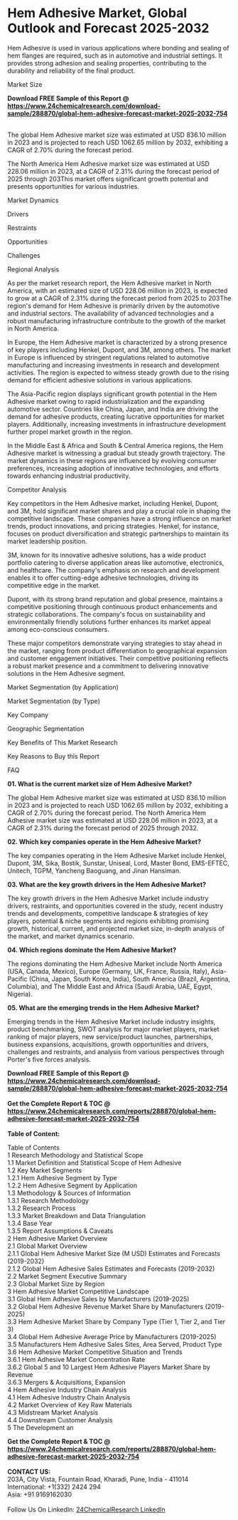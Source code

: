 <h1>Hem Adhesive Market, Global Outlook and Forecast 2025-2032</h1><p>Hem Adhesive is used in various applications where bonding and sealing of hem flanges are required, such as in automotive and industrial settings. It provides strong adhesion and sealing properties, contributing to the durability and reliability of the final product.</p><p>
Market Size </p><p>
</p><div><b>Download FREE Sample of this Report @ 
            <a href="https://www.24chemicalresearch.com/download-sample/288870/global-hem-adhesive-forecast-market-2025-2032-754">
            https://www.24chemicalresearch.com/download-sample/288870/global-hem-adhesive-forecast-market-2025-2032-754</a></b></div><br><p>The global Hem Adhesive market size was estimated at USD 836.10 million in 2023 and is projected to reach USD 1062.65 million by 2032, exhibiting a CAGR of 2.70% during the forecast period.</p><p>
</p><p>The North America Hem Adhesive market size was estimated at USD 228.06 million in 2023, at a CAGR of 2.31% during the forecast period of 2025 through 203This market offers significant growth potential and presents opportunities for various industries.</p><p>
Market Dynamics</p><p>
Drivers</p><p>
</p><p>
Restraints</p><p>
</p><p>
Opportunities</p><p>
</p><p>
Challenges</p><p>
</p><p>
Regional Analysis</p><p>
</p><p>As per the market research report, the Hem Adhesive market in North America, with an estimated size of USD 228.06 million in 2023, is expected to grow at a CAGR of 2.31% during the forecast period from 2025 to 203The region's demand for Hem Adhesive is primarily driven by the automotive and industrial sectors. The availability of advanced technologies and a robust manufacturing infrastructure contribute to the growth of the market in North America.</p><p>
</p><p>In Europe, the Hem Adhesive market is characterized by a strong presence of key players including Henkel, Dupont, and 3M, among others. The market in Europe is influenced by stringent regulations related to automotive manufacturing and increasing investments in research and development activities. The region is expected to witness steady growth due to the rising demand for efficient adhesive solutions in various applications.</p><p>
</p><p>The Asia-Pacific region displays significant growth potential in the Hem Adhesive market owing to rapid industrialization and the expanding automotive sector. Countries like China, Japan, and India are driving the demand for adhesive products, creating lucrative opportunities for market players. Additionally, increasing investments in infrastructure development further propel market growth in the region.</p><p>
</p><p>In the Middle East &amp; Africa and South &amp; Central America regions, the Hem Adhesive market is witnessing a gradual but steady growth trajectory. The market dynamics in these regions are influenced by evolving consumer preferences, increasing adoption of innovative technologies, and efforts towards enhancing industrial productivity.</p><p>
Competitor Analysis</p><p>
</p><p>Key competitors in the Hem Adhesive market, including Henkel, Dupont, and 3M, hold significant market shares and play a crucial role in shaping the competitive landscape. These companies have a strong influence on market trends, product innovations, and pricing strategies. Henkel, for instance, focuses on product diversification and strategic partnerships to maintain its market leadership position.</p><p>
</p><p>3M, known for its innovative adhesive solutions, has a wide product portfolio catering to diverse application areas like automotive, electronics, and healthcare. The company's emphasis on research and development enables it to offer cutting-edge adhesive technologies, driving its competitive edge in the market.</p><p>
</p><p>Dupont, with its strong brand reputation and global presence, maintains a competitive positioning through continuous product enhancements and strategic collaborations. The company's focus on sustainability and environmentally friendly solutions further enhances its market appeal among eco-conscious consumers.</p><p>
</p><p>These major competitors demonstrate varying strategies to stay ahead in the market, ranging from product differentiation to geographical expansion and customer engagement initiatives. Their competitive positioning reflects a robust market presence and a commitment to delivering innovative solutions in the Hem Adhesive segment.</p><p>
Market Segmentation (by Application)</p><p>
</p><p>
Market Segmentation (by Type)</p><p>
</p><p>
Key Company</p><p>
</p><p>
Geographic Segmentation</p><p>
</p><p>
Key Benefits of This Market Research</p><p>
</p><p>
Key Reasons to Buy this Report</p><p>
</p><p>
FAQ </p><p>
<strong>01. What is the current market size of Hem Adhesive Market?</strong></p><p>
</p><p>The global Hem Adhesive market size was estimated at USD 836.10 million in 2023 and is projected to reach USD 1062.65 million by 2032, exhibiting a CAGR of 2.70% during the forecast period. The North America Hem Adhesive market size was estimated at USD 228.06 million in 2023, at a CAGR of 2.31% during the forecast period of 2025 through 2032.</p><p>
<strong>02. Which key companies operate in the Hem Adhesive Market?</strong></p><p>
</p><p>The key companies operating in the Hem Adhesive Market include Henkel, Dupont, 3M, Sika, Bostik, Sunstar, Uniseal, Lord, Master Bond, EMS-EFTEC, Unitech, TGPM, Yancheng Baoguang, and Jinan Hansiman.</p><p>
<strong>03. What are the key growth drivers in the Hem Adhesive Market?</strong></p><p>
</p><p>The key growth drivers in the Hem Adhesive Market include industry drivers, restraints, and opportunities covered in the study, recent industry trends and developments, competitive landscape &amp; strategies of key players, potential &amp; niche segments and regions exhibiting promising growth, historical, current, and projected market size, in-depth analysis of the market, and market dynamics scenario.</p><p>
<strong>04. Which regions dominate the Hem Adhesive Market?</strong></p><p>
</p><p>The regions dominating the Hem Adhesive Market include North America (USA, Canada, Mexico), Europe (Germany, UK, France, Russia, Italy), Asia-Pacific (China, Japan, South Korea, India), South America (Brazil, Argentina, Columbia), and The Middle East and Africa (Saudi Arabia, UAE, Egypt, Nigeria).</p><p>
<strong>05. What are the emerging trends in the Hem Adhesive Market?</strong></p><p>
</p><p>Emerging trends in the Hem Adhesive Market include industry insights, product benchmarking, SWOT analysis for major market players, market ranking of major players, new service/product launches, partnerships, business expansions, acquisitions, growth opportunities and drivers, challenges and restraints, and analysis from various perspectives through Porter's five forces analysis.</p><div><b>Download FREE Sample of this Report @ 
            <a href="https://www.24chemicalresearch.com/download-sample/288870/global-hem-adhesive-forecast-market-2025-2032-754">
            https://www.24chemicalresearch.com/download-sample/288870/global-hem-adhesive-forecast-market-2025-2032-754</a></b></div><br><div><b>Get the Complete Report & TOC @ 
            <a href="https://www.24chemicalresearch.com/reports/288870/global-hem-adhesive-forecast-market-2025-2032-754">
            https://www.24chemicalresearch.com/reports/288870/global-hem-adhesive-forecast-market-2025-2032-754</a></b></div><br>
            <b>Table of Content:</b><p>Table of Contents<br />
1 Research Methodology and Statistical Scope<br />
1.1 Market Definition and Statistical Scope of Hem Adhesive<br />
1.2 Key Market Segments<br />
1.2.1 Hem Adhesive Segment by Type<br />
1.2.2 Hem Adhesive Segment by Application<br />
1.3 Methodology & Sources of Information<br />
1.3.1 Research Methodology<br />
1.3.2 Research Process<br />
1.3.3 Market Breakdown and Data Triangulation<br />
1.3.4 Base Year<br />
1.3.5 Report Assumptions & Caveats<br />
2 Hem Adhesive Market Overview<br />
2.1 Global Market Overview<br />
2.1.1 Global Hem Adhesive Market Size (M USD) Estimates and Forecasts (2019-2032)<br />
2.1.2 Global Hem Adhesive Sales Estimates and Forecasts (2019-2032)<br />
2.2 Market Segment Executive Summary<br />
2.3 Global Market Size by Region<br />
3 Hem Adhesive Market Competitive Landscape<br />
3.1 Global Hem Adhesive Sales by Manufacturers (2019-2025)<br />
3.2 Global Hem Adhesive Revenue Market Share by Manufacturers (2019-2025)<br />
3.3 Hem Adhesive Market Share by Company Type (Tier 1, Tier 2, and Tier 3)<br />
3.4 Global Hem Adhesive Average Price by Manufacturers (2019-2025)<br />
3.5 Manufacturers Hem Adhesive Sales Sites, Area Served, Product Type<br />
3.6 Hem Adhesive Market Competitive Situation and Trends<br />
3.6.1 Hem Adhesive Market Concentration Rate<br />
3.6.2 Global 5 and 10 Largest Hem Adhesive Players Market Share by Revenue<br />
3.6.3 Mergers & Acquisitions, Expansion<br />
4 Hem Adhesive Industry Chain Analysis<br />
4.1 Hem Adhesive Industry Chain Analysis<br />
4.2 Market Overview of Key Raw Materials<br />
4.3 Midstream Market Analysis<br />
4.4 Downstream Customer Analysis<br />
5 The Development an</p><div><b>Get the Complete Report & TOC @ 
            <a href="https://www.24chemicalresearch.com/reports/288870/global-hem-adhesive-forecast-market-2025-2032-754">
            https://www.24chemicalresearch.com/reports/288870/global-hem-adhesive-forecast-market-2025-2032-754</a></b></div><br><b>CONTACT US:</b><br>
            203A, City Vista, Fountain Road, Kharadi, Pune, India - 411014<br>
            International: +1(332) 2424 294<br>
            Asia: +91 9169162030 <br><br>
            Follow Us On LinkedIn: <a href="https://www.linkedin.com/company/24chemicalresearch/">24ChemicalResearch LinkedIn</a>
